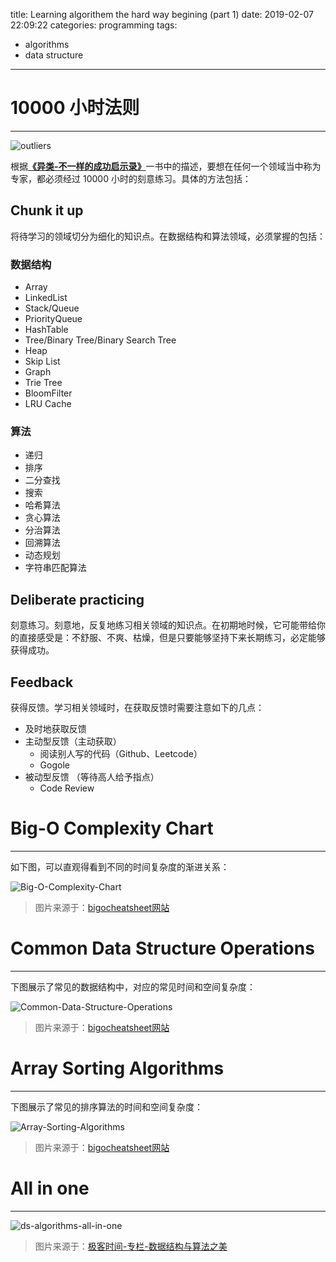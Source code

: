 title: Learning algorithem the hard way begining (part 1)
date: 2019-02-07 22:09:22
categories: programming
tags:

- algorithms
- data structure

---

# 10000 小时法则

---

![outliers](https://img3.doubanio.com/view/ark_article_cover/retina/public/10580943.jpg?v=0)

根据[**《异类-不一样的成功启示录》**](https://read.douban.com/ebook/10580943/)一书中的描述，要想在任何一个领域当中称为专家，都必须经过 10000 小时的刻意练习。具体的方法包括：

<!--more-->

## Chunk it up

将待学习的领域切分为细化的知识点。在数据结构和算法领域，必须掌握的包括：

### 数据结构

- Array
- LinkedList
- Stack/Queue
- PriorityQueue
- HashTable
- Tree/Binary Tree/Binary Search Tree
- Heap
- Skip List
- Graph
- Trie Tree
- BloomFilter
- LRU Cache

### 算法

- 递归
- 排序
- 二分查找
- 搜索
- 哈希算法
- 贪心算法
- 分治算法
- 回溯算法
- 动态规划
- 字符串匹配算法

## Deliberate practicing

刻意练习。刻意地，反复地练习相关领域的知识点。在初期地时候，它可能带给你的直接感受是：不舒服、不爽、枯燥，但是只要能够坚持下来长期练习，必定能够获得成功。

## Feedback

获得反馈。学习相关领域时，在获取反馈时需要注意如下的几点：

- 及时地获取反馈
- 主动型反馈（主动获取）
  - 阅读别人写的代码（Github、Leetcode）
  - Gogole
- 被动型反馈 （等待高人给予指点）
  - Code Review

# Big-O Complexity Chart

---

如下图，可以直观得看到不同的时间复杂度的渐进关系：

![Big-O-Complexity-Chart](https://www.zhuxiaodong.net/static/images/Big-O-Complexity-Chart.png)

> 图片来源于：[bigocheatsheet网站](http://bigocheatsheet.com/)

# Common Data Structure Operations

---

下图展示了常见的数据结构中，对应的常见时间和空间复杂度：

![Common-Data-Structure-Operations](https://www.zhuxiaodong.net/static/images/Common-Data-Structure-Operations.png)

> 图片来源于：[bigocheatsheet网站](http://bigocheatsheet.com/)

# Array Sorting Algorithms

---

下图展示了常见的排序算法的时间和空间复杂度：

![Array-Sorting-Algorithms](https://www.zhuxiaodong.net/static/images/Array-Sorting-Algorithms.png)

> 图片来源于：[bigocheatsheet网站](http://bigocheatsheet.com/)

# All in one

---

![ds-algorithms-all-in-one](https://www.zhuxiaodong.net/static/images/ds-algorithms-all-in-one.jpg)

> 图片来源于：[极客时间-专栏-数据结构与算法之美](https://time.geekbang.org/column/126)
